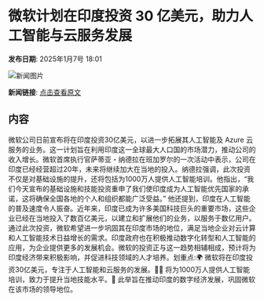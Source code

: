 # 微软计划在印度投资 30 亿美元，助力人工智能与云服务发展

**发布日期**: 2025年1月7号 18:01

![新闻图片](https://pic.chinaz.com/picmap/thumb/201811151633428399_20.jpg)

**新闻链接**: [点击查看原文](https://www.aibase.com/zh/news/14539)

## 内容

微软公司日前宣布将在印度投资30亿美元，以进一步拓展其人工智能及 Azure 云服务的业务。这一计划旨在利用印度这一全球最大人口国的市场潜力，推动公司的收入增长。微软首席执行官萨蒂亚・纳德拉在班加罗尔的一次活动中表示，公司在印度已经经营超过20年，未来将继续加大在当地的投入。纳德拉强调，此次投资不仅是对基础设施的提升，还将包括为1000万人提供人工智能培训。他指出，“我们今天宣布的基础设施和技能投资重申了我们使印度成为人工智能优先国家的承诺，这将确保全国各地的个人和组织都能广泛受益。” 他还提到，印度在人工智能的普及速度令人振奋。近年来，印度已成为许多美国科技巨头的重要市场，这些企业已经在当地投入了数百亿美元，以建立和扩展他们的业务，以服务于数亿用户。通过此次投资，微软希望进一步巩固其在印度市场的地位，满足当地企业对云计算和人工智能技术日益增长的需求。印度政府也在积极推动数字化转型和人工智能的应用，为企业提供更多的发展机会。微软的投资正与这一趋势相辅相成，预计将为印度经济带来积极影响，并促进科技领域的人才培养。划重点:🌍 微软将在印度投资30亿美元，专注于人工智能和云服务的发展。👩‍🏫 将为1000万人提供人工智能培训，致力于提升当地技能水平。🚀 此举旨在推动印度的数字经济发展，巩固微软在该市场的领导地位。
